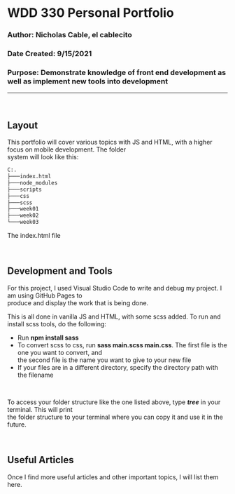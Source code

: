 # WDD 330 Personal Portfolio

### Author: Nicholas Cable, el cablecito
### Date Created: 9/15/2021
### Purpose: Demonstrate knowledge of front end development as well as implement new tools into development

---  

<p>&nbsp;</p>

## Layout  

This portfolio will cover various topics with JS and HTML, with a higher focus on mobile development. The folder  
system will look like this:  

```bash
C:.
├───index.html
├───node_modules
├───scripts
├───css
├───scss
├───week01
├───week02
└───week03

```  

The index.html file

<p>&nbsp;</p>

## Development and Tools  

For this project, I used Visual Studio Code to write and debug my project. I am using GitHub Pages to  
produce and display the work that is being done.  

This is all done in vanilla JS and HTML, with some scss added. To run and install scss tools, do the following:  

* Run __npm install sass__ 
* To convert scss to css, run __sass main.scss main.css__. The first file is the one you want to convert, and  
the second file is the name you want to give to your new file  
* If your files are in a different directory, specify the directory path with the filename  

<p>&nbsp;</p>

To access your folder structure like the one listed above, type *__tree__* in your terminal. This will print  
the folder structure to your terminal where you can copy it and use it in the future.  

<p>&nbsp;</p>

## Useful Articles  

Once I find more useful articles and other important topics, I will list them here.  